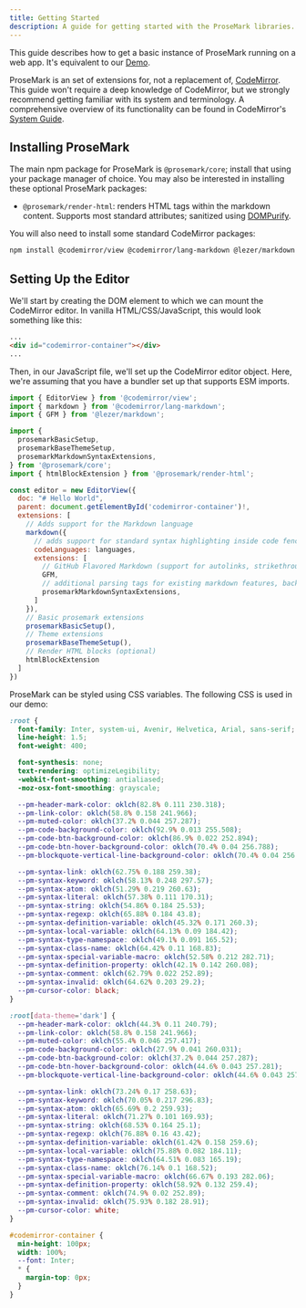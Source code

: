 ```yaml
---
title: Getting Started
description: A guide for getting started with the ProseMark libraries.
---
```


This guide describes how to get a basic instance of ProseMark running on a web app. It's equivalent to our [Demo](/demo).

ProseMark is an set of extensions for, not a replacement of, [CodeMirror](https://codemirror.net/). This guide won't require a deep knowledge of CodeMirror, but we strongly recommend getting familiar with its system and terminology. A comprehensive overview of its functionality can be found in CodeMirror's [System Guide](https://codemirror.net/docs/guide/).

## Installing ProseMark

The main npm package for ProseMark is `@prosemark/core`; install that using your package manager of choice. You may also be interested in installing these optional ProseMark packages:

- `@prosemark/render-html`: renders HTML tags within the markdown content. Supports most standard attributes; sanitized using [DOMPurify](https://github.com/cure53/DOMPurify).

You will also need to install some standard CodeMirror packages:

```bash
npm install @codemirror/view @codemirror/lang-markdown @lezer/markdown @codemirror/language-data
```

## Setting Up the Editor

We'll start by creating the DOM element to which we can mount the CodeMirror editor. In vanilla HTML/CSS/JavaScript, this would look something like this:

```html
...
<div id="codemirror-container"></div>
...
```

Then, in our JavaScript file, we'll set up the CodeMirror editor object. Here, we're assuming that you have a bundler set up that supports ESM imports.

```javascript
import { EditorView } from '@codemirror/view';
import { markdown } from '@codemirror/lang-markdown';
import { GFM } from '@lezer/markdown';

import {
  prosemarkBasicSetup,
  prosemarkBaseThemeSetup,
  prosemarkMarkdownSyntaxExtensions,
} from '@prosemark/core';
import { htmlBlockExtension } from '@prosemark/render-html';

const editor = new EditorView({
  doc: "# Hello World",
  parent: document.getElementById('codemirror-container')!,
  extensions: [
    // Adds support for the Markdown language
    markdown({
      // adds support for standard syntax highlighting inside code fences
      codeLanguages: languages,
      extensions: [
        // GitHub Flavored Markdown (support for autolinks, strikethroughs)
        GFM,
        // additional parsing tags for existing markdown features, backslash escapes, emojis
        prosemarkMarkdownSyntaxExtensions,
      ]
    }),
    // Basic prosemark extensions
    prosemarkBasicSetup(),
    // Theme extensions
    prosemarkBaseThemeSetup(),
    // Render HTML blocks (optional)
    htmlBlockExtension
  ]
})
```

ProseMark can be styled using CSS variables. The following CSS is used in our demo:

```css
:root {
  font-family: Inter, system-ui, Avenir, Helvetica, Arial, sans-serif;
  line-height: 1.5;
  font-weight: 400;

  font-synthesis: none;
  text-rendering: optimizeLegibility;
  -webkit-font-smoothing: antialiased;
  -moz-osx-font-smoothing: grayscale;

  --pm-header-mark-color: oklch(82.8% 0.111 230.318);
  --pm-link-color: oklch(58.8% 0.158 241.966);
  --pm-muted-color: oklch(37.2% 0.044 257.287);
  --pm-code-background-color: oklch(92.9% 0.013 255.508);
  --pm-code-btn-background-color: oklch(86.9% 0.022 252.894);
  --pm-code-btn-hover-background-color: oklch(70.4% 0.04 256.788);
  --pm-blockquote-vertical-line-background-color: oklch(70.4% 0.04 256.788);

  --pm-syntax-link: oklch(62.75% 0.188 259.38);
  --pm-syntax-keyword: oklch(58.13% 0.248 297.57);
  --pm-syntax-atom: oklch(51.29% 0.219 260.63);
  --pm-syntax-literal: oklch(57.38% 0.111 170.31);
  --pm-syntax-string: oklch(54.86% 0.184 25.53);
  --pm-syntax-regexp: oklch(65.88% 0.184 43.8);
  --pm-syntax-definition-variable: oklch(45.32% 0.171 260.3);
  --pm-syntax-local-variable: oklch(64.13% 0.09 184.42);
  --pm-syntax-type-namespace: oklch(49.1% 0.091 165.52);
  --pm-syntax-class-name: oklch(64.42% 0.11 168.83);
  --pm-syntax-special-variable-macro: oklch(52.58% 0.212 282.71);
  --pm-syntax-definition-property: oklch(42.1% 0.142 260.08);
  --pm-syntax-comment: oklch(62.79% 0.022 252.89);
  --pm-syntax-invalid: oklch(64.62% 0.203 29.2);
  --pm-cursor-color: black;
}

:root[data-theme='dark'] {
  --pm-header-mark-color: oklch(44.3% 0.11 240.79);
  --pm-link-color: oklch(58.8% 0.158 241.966);
  --pm-muted-color: oklch(55.4% 0.046 257.417);
  --pm-code-background-color: oklch(27.9% 0.041 260.031);
  --pm-code-btn-background-color: oklch(37.2% 0.044 257.287);
  --pm-code-btn-hover-background-color: oklch(44.6% 0.043 257.281);
  --pm-blockquote-vertical-line-background-color: oklch(44.6% 0.043 257.281);

  --pm-syntax-link: oklch(73.24% 0.17 258.63);
  --pm-syntax-keyword: oklch(70.05% 0.217 296.83);
  --pm-syntax-atom: oklch(65.69% 0.2 259.93);
  --pm-syntax-literal: oklch(71.27% 0.101 169.93);
  --pm-syntax-string: oklch(68.53% 0.164 25.1);
  --pm-syntax-regexp: oklch(76.88% 0.16 43.42);
  --pm-syntax-definition-variable: oklch(61.42% 0.158 259.6);
  --pm-syntax-local-variable: oklch(75.88% 0.082 184.11);
  --pm-syntax-type-namespace: oklch(64.51% 0.083 165.19);
  --pm-syntax-class-name: oklch(76.14% 0.1 168.52);
  --pm-syntax-special-variable-macro: oklch(66.67% 0.193 282.06);
  --pm-syntax-definition-property: oklch(58.92% 0.132 259.4);
  --pm-syntax-comment: oklch(74.9% 0.02 252.89);
  --pm-syntax-invalid: oklch(75.93% 0.182 28.91);
  --pm-cursor-color: white;
}

#codemirror-container {
  min-height: 100px;
  width: 100%;
  --font: Inter;
  * {
    margin-top: 0px;
  }
}
```
